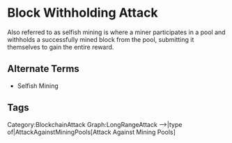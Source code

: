 # Block Withholding Attack

Also referred to as selfish mining is where a miner participates in a pool and withholds a successfully mined block from the pool, submitting it themselves to gain the entire reward.

## Alternate Terms

* Selfish Mining

## Tags

Category:BlockchainAttack
Graph:LongRangeAttack -->|type of|AttackAgainstMiningPools[Attack Against Mining Pools]
